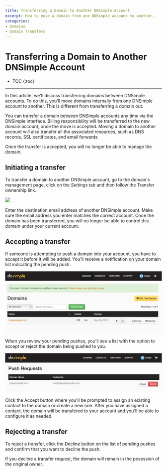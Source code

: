 ```yaml
---
title: Transferring a Domain to Another DNSimple Account
excerpt: How to move a domain from one DNSimple account to another.
categories:
- Domains
- Domain Transfers
---
```


# Transferring a Domain to Another DNSimple Account

* TOC
{:toc}

---

In this article, we'll discuss transferring domains between DNSimple accounts. To do this, you'll move domains internally from one DNSimple account to another. This is different from transferring a domain out.  

You can transfer a domain between DNSimple accounts any time via the DNSimple interface. Billing responsibility will be transferred to the new domain account, once the move is accepted. Moving a domain to another account will also transfer all the associated resources, such as DNS records, SSL certificates, and email forwards.

<warning>
Once the transfer is accepted, you will no longer be able to manage the domain.
</warning>

## Initiating a transfer

To transfer a domain to another DNSimple account, go to the domain's management page, click on the _Settings_ tab and then follow the <label>Transfer ownership</label> link.

![](/files/transfer-ownership.png)

Enter the destination email address of another DNSimple account. Make sure the email address you enter matches the correct account. Once the domain has been transferred, you will no longer be able to control this domain under your current account.

## Accepting a transfer

If someone is attempting to push a domain into your account, you have to accept it before it will be added. You'll receive a notification on your domain list indicating the pending push.

![](/files/pending-push-notification.png)

When you review your pending pushes, you'll see a list with the option to accept or reject the domain being pushed to you.

![](/files/pending-pushes.jpg)

Click the <label>Accept</label> button where you'll be prompted to assign an existing contact to the domain or create a new one. After you have assigned a contact, the domain will be transfered to your account and you'll be able to configure it as needed.

## Rejecting a transfer

To reject a transfer, click the <label>Decline</label> button on the list of pending pushes and confirm that you want to decline the push.

<info>
If you decline a transfer request, the domain will remain in the posession of the original owner.
</info>

